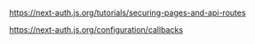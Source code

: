 https://next-auth.js.org/tutorials/securing-pages-and-api-routes

https://next-auth.js.org/configuration/callbacks





